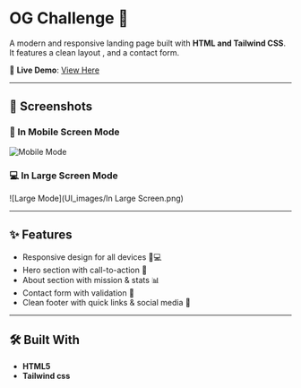 ﻿# OG Challenge 🚀

A modern and responsive landing page built with **HTML and Tailwind CSS**.  
It features a clean layout , and a contact form.

🔗 **Live Demo**: [View Here]()

---

## 📸 Screenshots

### 📱 In Mobile Screen Mode
![Mobile Mode](<img width="826" height="5520" alt="Image" src="https://github.com/user-attachments/assets/2b33808d-dd60-47da-aefa-40b56a986161" />)

### 💻 In Large Screen Mode
![Large Mode](UI_images/In Large Screen.png)

---

## ✨ Features
- Responsive design for all devices 📱💻
- Hero section with call-to-action 🚀
- About section with mission & stats 📊
- Contact form with validation 📩
- Clean footer with quick links & social media 🔗

---

## 🛠️ Built With
- **HTML5**
- **Tailwind css**
